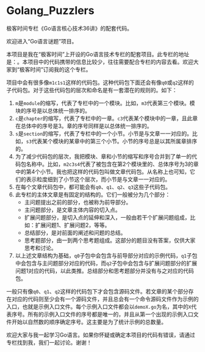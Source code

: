 # Golang_Puzzlers
极客时间专栏《Go语言核心技术36讲》的配套代码。

欢迎进入“Go语言谜题”项目。

本项目是我在“极客时间”上开设的Go语言技术专栏的配套项目。此专栏的地址是：。本项目中的代码携带的信息比较少，往往需要配合专栏的内容去看。欢迎大家到“极客时间”订阅我的这个专栏。

项目中会有很多像`m1c1s1`这样的代码包。这种代码包下面还会有像`q0`或`q2`这样的子代码包。对于这些代码包的层次和命名是有一套潜在的规则的。如下：

1. `m`是`module`的缩写，代表了专栏中的一个模块。比如，`m3`代表第三个模块。模块的序号是以总体统一排序的。
2. `c`是`chapter`的缩写，代表了专栏中的一章。`c3`代表某个模块中的一章，且此章在总体中的序号是3。章的序号同样是以总体统一排序的。
3. `s`是`section`的缩写，代表了专栏中的一个小节。小节是与文章一一对应的。比如，`s3`代表某个模块的某章中的第三个小节。小节的序号总是以其所属章排序的。
4. 为了减少代码包的层次，我把模块、章和小节的缩写和序号合并到了单一的代码包名称中。比如，`m2c3s4`代表了被包含在第2个模块里的、总体序号为3的章中的第4个小节。我也把这样的代码包叫做文章代码包。从名称上也可知，它们的表示粒度细到了小节这个层次，而小节是与文章一一对应的。
5. 在每个文章代码包中，都可能会有`q0`、`q1`、`q2`、`q3`这些子代码包。
6. 此专栏的主体文章是有固定的结构的。它们一般被分为几个部分：
	- 主问题提出之前的部分，也被称为前导部分。
	- 主问题部分，是文章主体内容的切入点。
	- 扩展问题部分，是切入点的延伸和深入，一般由若干个扩展问题组成，比如：扩展问题1、扩展问题2，等等。
	- 总结部分，是对前面的阐述和问题的总结。
	- 思考题部分，由一到两个思考题组成。这部分的题目没有答案，仅供大家思考和讨论。
7. 以上述文章结构为基础，`q0`子包中会包含与前导部分对应的示例代码，`q1`子包中会包含与主问题部分对应的代码，而`q2`子包中会包含与扩展问题部分的扩展问题1对应的代码，以此类推。总结部分和思考题部分并没有与之对应的代码包。

一般只有像`q0`、`q1`、`q2`这样的代码包下才会包含源码文件。若文章的某个部分存在对应的代码则至少会有一个源码文件，并且总会有一个命令源码文件作为示例的入口，也就是示例入口文件。每个示例入口文件都会以`demoX.go`为名，其中的`X`代表序号。所有的示例入口文件的序号都是唯一的，并且从第一个出现的示例入口文件开始以自然数的顺序确定序号。这主要是为了统计示例的总数量。

欢迎大家与我一起学习Go语言。如果你怀疑或确定本项目的代码有错误，请通过专栏找到我，我们一起讨论。谢谢！
